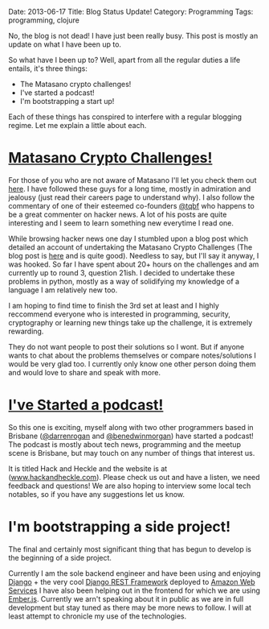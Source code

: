 Date: 2013-06-17
Title: Blog Status Update!
Category: Programming
Tags: programming, clojure


No, the blog is not dead! I have just been really busy. This post is mostly an update on what I have been up to.

So what have I been up to? Well, apart from all the regular duties a life entails, it's three things:

* The Matasano crypto challenges!
* I've started a podcast!
* I'm bootstrapping a start up!

Each of these things has conspired to interfere with a regular blogging regime. Let me explain a little about each.

# [Matasano Crypto Challenges!](http://www.matasano.com/articles/crypto-challenges/) #

For those of you who are not aware of Matasano I'll let you check them out [here](www.matasano.com). I have followed these guys for a long time, mostly in admiration and jealousy (just read their careers page to understand why).  I also follow the commentary of one of their esteemed co-founders [@tqbf](www.twitter.com/tqbf) who happens to be a great commenter on hacker news. A lot of his posts are quite interesting and I seem to learn something new everytime I read one. 

While browsing hacker news one day I stumbled upon a blog post which detailed an account of undertaking the Matasano Crypto Challenges (The blog post is [here](https://blog.pinboard.in/2013/04/the_matasano_crypto_challenges/) and is quite good). Needless to say, but I'll say it anyway, I was hooked.  So far I have spent about 20+ hours on the challenges and am currently up to round 3, question 21ish.  I decided to undertake these problems in python, mostly as a way of solidifying my knowledge of a language I am relatively new too.

I am hoping to find time to finish the 3rd set at least and I highly reccommend everyone who is interested in programming, security, cryptography or learning new things take up the challenge, it is extremely rewarding.

They do not want people to post their solutions so I wont. But if anyone wants to chat about the problems themselves or compare notes/solutions I would be very glad too. I currently only know one other person doing them and would love to share and speak with more.

# [I've Started a podcast!](www.hackandheckle.com) #

So this one is exciting, myself along with two other programmers based in Brisbane ([@darrenrogan](www.twitter.com/darrenrogan) and [@benedwinmorgan](www.twitter.com/benedwinmorgan)) have started a podcast!  The podcast is mostly about tech news, programming and the meetup scene is Brisbane, but may touch on any number of things that interest us.

It is titled Hack and Heckle and the website is at (www.hackandheckle.com). Please check us out and have a listen, we need feedback and questions! We are also hoping to interview some local tech notables, so if you have any suggestions let us know.

# I'm bootstrapping a side project! #

The final and certainly most significant thing that has begun to develop is the beginning of a side project.

Currently I am the sole backend engineer and have been using and enjoying [Django](https://www.djangoproject.com) + the very cool [Django REST Framework](http://django-rest-framework.org/) deployed to [Amazon Web Services](aws.amazon.com) I have also been helping out in the frontend for which we are using [Ember.js](emberjs.com).  Currently we arn't speaking about it in public as we are in full development but stay tuned as there may be more news to follow.  I will at least attempt to chronicle my use of the technologies.

